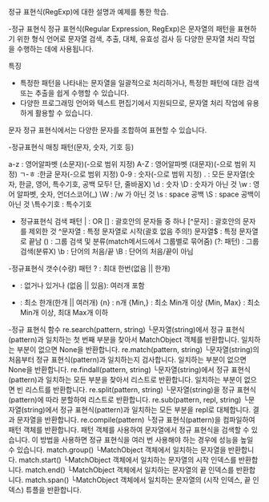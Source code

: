 정규 표현식(RegExp)에 대한 설명과 예제를 통한 학습.

-정규 표현식
정규 표현식(Regular Expression, RegExp)은 문자열의 패턴을 표현하기 위한 형식 언어로 문자열 검색, 추출, 대체, 유효성 검사 등 다양한 문자열 처리 작업을 수행하는 데에 사용됩니다.

특징
- 특정한 패턴을 나타내는 문자열을 일괄적으로 처리하거나, 특정한 패턴에 대한 검색 또는 추출을 쉽게 수행할 수 있습니다.
- 다양한 프로그래밍 언어와 텍스트 편집기에서 지원되므로, 문자열 처리 작업에 유용하게 활용할 수 있습니다.

문자
정규 표현식에서는 다양한 문자를 조합하여 표현할 수 있습니다.

-정규표현식 매칭 패턴(문자, 숫자, 기호 등)

a-z : 영어알파벳 (소문자)(-으로 범위 지정)
A-Z	: 영어알파벳 (대문자)(-으로 범위 지정)
ㄱ-ㅎ	:한글 문자(-으로 범위 지정)
0-9	: 숫자(-으로 범위 지정)
. :	모든 문자열(숫자, 한글, 영어, 특수기호, 공백 모두! 단, 줄바꿈X)
\d	: 숫자
\D	: 숫자가 아닌 것
\w	: 영어 알파벳, 숫자, 언더스코어(_)
\W	: /w 가 아닌 것
\s	: space 공백
\S	: space 공백이 아닌 것
\특수기호 :	특수기호

- 정규표현식 검색 패턴
|	: OR
[]	: 괄호안의 문자들 중 하나
[^문자] :	괄호안의 문자를 제외한 것
^문자열 :	특정 문자열로 시작(괄호 없음 주의!)
문자열$ :	특정 문자열로 끝남
() :	그룹 검색 및 분류(match메서드에서 그룹별로 묶어줌)
(?: 패턴)	: 그룹 검색(분류X)
\b	: 단어의 처음/끝
\B	: 단어의 처음/끝이 아님

-정규표현식 갯수(수량) 패턴
?	: 최대 한번(없음 || 한개)
*	: 없거나 있거나 (없음 || 있음): 여러개 포함
+	: 최소 한개(한개 || 여러개)
{n}	: n개
{Min,}	: 최소 Min개 이상
{Min, Max} :	최소 Min개 이상, 최대 Max개 이하


-정규 표현식 함수
re.search(pattern, string)
 └문자열(string)에서 정규 표현식(pattern)과 일치하는 첫 번째 부분을 찾아서 MatchObject 객체를 반환합니다. 일치하는 부분이 없으면 None을 반환합니다.
re.match(pattern, string)
 └문자열(string)의 처음부터 정규 표현식(pattern)과 일치하는지 검사합니다. 일치하는 부분이 없으면 None을 반환합니다.
re.findall(pattern, string)
 └문자열(string)에서 정규 표현식(pattern)과 일치하는 모든 부분을 찾아서 리스트로 반환합니다. 일치하는 부분이 없으면 빈 리스트를 반환합니다.
re.split(pattern, string)
 └문자열(string)을 정규 표현식(pattern)에 따라 분할하여 리스트로 반환합니다.
re.sub(pattern, repl, string)
 └문자열(string)에서 정규 표현식(pattern)과 일치하는 모든 부분을 repl로 대체합니다. 결과 문자열을 반환합니다.
re.compile(pattern)
 └정규 표현식(pattern)을 컴파일하여 패턴 객체를 반환합니다. 패턴 객체를 사용하여 문자열에서 정규 표현식을 검색할 수 있습니다. 이 방법을 사용하면 정규 표현식을 여러 번 사용해야 하는 경우에 성능을 높일 수 있습니다.
match.group()
 └MatchObject 객체에서 일치하는 문자열을 반환합니다.
match.start()
 └MatchObject 객체에서 일치하는 문자열의 시작 인덱스를 반환합니다.
match.end()
 └MatchObject 객체에서 일치하는 문자열의 끝 인덱스를 반환합니다.
match.span()
 └MatchObject 객체에서 일치하는 문자열의 (시작 인덱스, 끝 인덱스) 튜플을 반환합니다.
